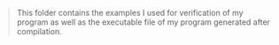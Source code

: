 > This folder contains the examples I used for verification of my program as well as the executable file of my program generated after compilation.
